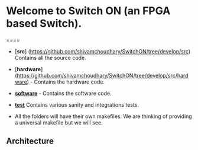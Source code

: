 # Welcome to Switch ON (an FPGA based Switch).
====
* [**src**] (https://github.com/shivamchoudhary/SwitchON/tree/develop/src) Contains all the source code.
 * [**hardware**] (https://github.com/shivamchoudhary/SwitchON/tree/develop/src/hardware) - Contains the hardware code.
 * [**software**](https://github.com/shivamchoudhary/SwitchON/tree/develop/src/software) - Contains the software code.

* [**test**](https://github.com/shivamchoudhary/SwitchON/tree/develop/test) Contains various sanity and integrations tests.

- All the folders will have their own makefiles. We are thinking of providing a universal makefile but we will see.

## Architecture


